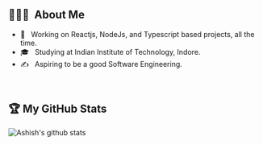 
 ## 👨🏻‍💻 &nbsp;About Me
- 🤔 &nbsp; Working on Reactjs, NodeJs, and Typescript based projects, all the time.
- 🎓 &nbsp; Studying at Indian Institute of Technology, Indore.
- ✍️ &nbsp; Aspiring to be a good Software Engineering.

<br />


## 🏆 My GitHub Stats
![Ashish's github stats](https://github-readme-stats.vercel.app/api?username=AshishRajIITI&show_icons=true&hide_border=true)
